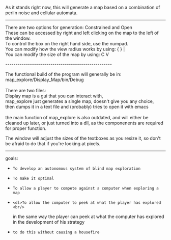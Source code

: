 As it stands right now, this will generate a map based on a combination of perlin noise and cellular automata.

----------------------------------------------------
<dl>
There are two options for generation: Constrained and Open <br/>
  These can be accessed by right and left clicking on the map to the left of the window. <br/>
To control the box on the right hand side, use the numpad. <br/>
You can modify how the view radius works by using:    {   }   | <br/>
You can modify the size of the map by using:    C   V <br/>
</dl>
----------------------------------------------------
<dl> 
The functional build of the program will generally be in: <br/>
  map_explore/Display_Map/bin/Debug  <br/>
 <br/>
There are two files:<br/>
  Display map is a gui that you can interact with,  <br/>
  map_explore just generates a single map, doesn't give you any choice, <br/>
    then dumps it in a text file and (probably) tries to open it with emacs  <br/>
    <br/>
  the main function of map_explore is also outdated, and will either be cleaned up later, or just turned into a dll, as the componenents are required for proper function.<br/>
</dl>

  The window will adjust the sizes of the textboxes as you resize it, so don't be afraid to do that if you're looking at pixels.
  
-----------------------------------------------------  

goals:
  *		To develop an autonomous system of blind map exploration
  *		To make it optimal
  *		To allow a player to compete against a computer when exploring a map 
  *		<dl>To allow the computer to peek at what the player has explored <br/>
    in the same way the player can peek at what the computer has explored in the development of his strategy</dl>
  *		to do this without causing a housefire
